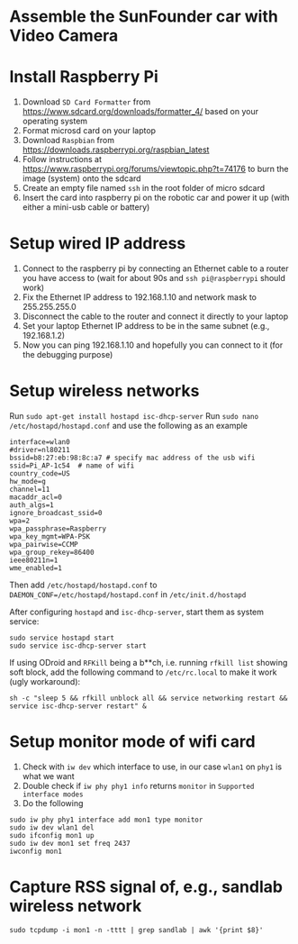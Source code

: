 # Assemble the SunFounder car with Video Camera

# Install Raspberry Pi
1. Download `SD Card Formatter` from https://www.sdcard.org/downloads/formatter_4/ based on your operating system
2. Format microsd card on your laptop
3. Download `Raspbian` from https://downloads.raspberrypi.org/raspbian_latest
4. Follow instructions at https://www.raspberrypi.org/forums/viewtopic.php?t=74176 to burn the image (system) onto the sdcard
5. Create an empty file named `ssh` in the root folder of micro sdcard
6. Insert the card into raspberry pi on the robotic car and power it up (with either a mini-usb cable or battery)

# Setup wired IP address
1. Connect to the raspberry pi by connecting an Ethernet cable to a router you have access to (wait for about 90s and `ssh pi@raspberrypi` should work)
2. Fix the Ethernet IP address to 192.168.1.10 and network mask to 255.255.255.0
3. Disconnect the cable to the router and connect it directly to your laptop
4. Set your laptop Ethernet IP address to be in the same subnet (e.g., 192.168.1.2)
5. Now you can ping 192.168.1.10 and hopefully you can connect to it (for the debugging purpose)

# Setup wireless networks
Run `sudo apt-get install hostapd isc-dhcp-server`
Run `sudo nano /etc/hostapd/hostapd.conf` and use the following as an example
```
interface=wlan0
#driver=nl80211
bssid=b8:27:eb:98:8c:a7 # specify mac address of the usb wifi
ssid=Pi_AP-1c54  # name of wifi
country_code=US
hw_mode=g
channel=11
macaddr_acl=0
auth_algs=1
ignore_broadcast_ssid=0
wpa=2
wpa_passphrase=Raspberry
wpa_key_mgmt=WPA-PSK
wpa_pairwise=CCMP
wpa_group_rekey=86400
ieee80211n=1
wme_enabled=1
```

Then add `/etc/hostapd/hostapd.conf` to `DAEMON_CONF=/etc/hostapd/hostapd.conf` in `/etc/init.d/hostapd`

After configuring `hostapd` and `isc-dhcp-server`, start them as system service:
```
sudo service hostapd start
sudo service isc-dhcp-server start
```

If using ODroid and `RFKill` being a b**ch, i.e. running `rfkill list` showing soft block, add the following command to `/etc/rc.local` to make it work (ugly workaround):
```
sh -c "sleep 5 && rfkill unblock all && service networking restart && service isc-dhcp-server restart" &
```

# Setup monitor mode of wifi card
1. Check with `iw dev` which interface to use, in our case `wlan1` on `phy1` is what we want
2. Double check if `iw phy phy1 info` returns `monitor` in `Supported interface modes`
3. Do the following
```
sudo iw phy phy1 interface add mon1 type monitor
sudo iw dev wlan1 del
sudo ifconfig mon1 up
sudo iw dev mon1 set freq 2437
iwconfig mon1
```

# Capture RSS signal of, e.g., sandlab wireless network
```sudo tcpdump -i mon1 -n -tttt | grep sandlab | awk '{print $8}'```
